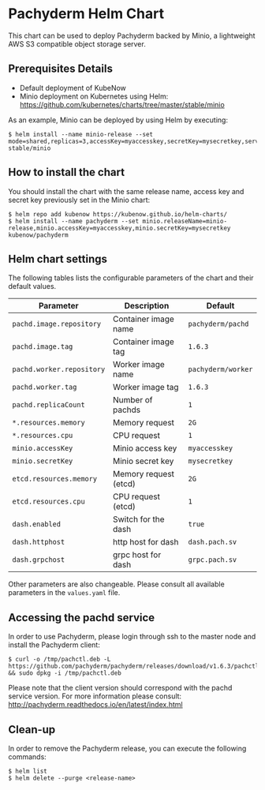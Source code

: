 Pachyderm Helm Chart
====================

This chart can be used to deploy Pachyderm backed by Minio, a lightweight AWS S3 compatible object storage server.

Prerequisites Details
---------------------

-	Default deployment of KubeNow
-   Minio deployment on Kubernetes using Helm: https://github.com/kubernetes/charts/tree/master/stable/minio

As an example, Minio can be deployed by using Helm by executing:

```console
$ helm install --name minio-release --set mode=shared,replicas=3,accessKey=myaccesskey,secretKey=mysecretkey,serviceType=ClusterIP,persistence.size=50Gi,persistence.enabled=true stable/minio
```

How to install the chart
--------------------

You should install the chart with the same release name, access key and secret key previously set in the Minio chart:

```console
$ helm repo add kubenow https://kubenow.github.io/helm-charts/
$ helm install --name pachyderm --set minio.releaseName=minio-release,minio.accessKey=myaccesskey,minio.secretKey=mysecretkey kubenow/pachyderm
```

Helm chart settings
-------------------

The following tables lists the configurable parameters of the chart and their default values.

| Parameter                | Description           | Default           |
|--------------------------|-----------------------|-------------------|
| `pachd.image.repository` | Container image name  | `pachyderm/pachd` |
| `pachd.image.tag`        | Container image tag   | `1.6.3`           |
| `pachd.worker.repository`| Worker image name     | `pachyderm/worker`|
| `pachd.worker.tag`       | Worker image tag      | `1.6.3`           |
| `pachd.replicaCount`     | Number of pachds      | `1`               |
| `*.resources.memory`     | Memory request        | `2G`              |
| `*.resources.cpu`        | CPU request           | `1`               |
| `minio.accessKey`        | Minio access key      | `myaccesskey`     |
| `minio.secretKey`        | Minio secret key      | `mysecretkey`     |
| `etcd.resources.memory`  | Memory request (etcd) | `2G`              |
| `etcd.resources.cpu`     | CPU request (etcd)    | `1`               |
| `dash.enabled`           | Switch for the dash   | `true`            |
| `dash.httphost`          | http host for dash    | `dash.pach.sv`     |
| `dash.grpchost`          | grpc host for dash    | `grpc.pach.sv`         |

Other parameters are also changeable. Please consult all available parameters in the `values.yaml` file.

Accessing the pachd service
-------------------
In order to use Pachyderm, please login through ssh to the master node and install the Pachyderm client:

```console
$ curl -o /tmp/pachctl.deb -L https://github.com/pachyderm/pachyderm/releases/download/v1.6.3/pachctl_1.6.3_amd64.deb && sudo dpkg -i /tmp/pachctl.deb
```

Please note that the client version should correspond with the pachd service version. For more information please consult: http://pachyderm.readthedocs.io/en/latest/index.html

Clean-up
-------

In order to remove the Pachyderm release, you can execute the following commands:

```console
$ helm list
$ helm delete --purge <release-name>
```

